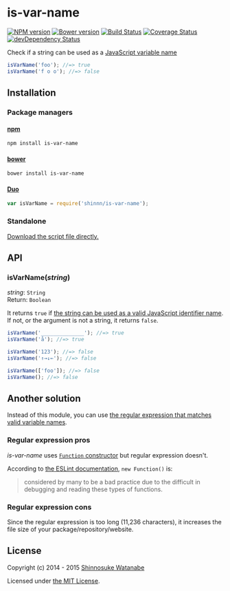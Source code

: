 # is-var-name

[![NPM version](https://img.shields.io/npm/v/is-var-name.svg)](https://www.npmjs.com/package/is-var-name)
[![Bower version](https://img.shields.io/bower/v/is-var-name.svg)](https://github.com/shinnn/is-var-name/releases)
[![Build Status](https://travis-ci.org/shinnn/is-var-name.svg?branch=master)](https://travis-ci.org/shinnn/is-var-name)
[![Coverage Status](https://img.shields.io/coveralls/shinnn/is-var-name.svg)](https://coveralls.io/r/shinnn/is-var-name)
[![devDependency Status](https://david-dm.org/shinnn/is-var-name/dev-status.svg)](https://david-dm.org/shinnn/is-var-name#info=devDependencies)

Check if a string can be used as a [JavaScript variable name](http://es5.github.io/x7.html#x7.6)

```javascript
isVarName('foo'); //=> true
isVarName('f o o'); //=> false
```

## Installation

### Package managers

#### [npm](https://www.npmjs.com/)

```sh
npm install is-var-name
```

#### [bower](http://bower.io/)

```sh
bower install is-var-name
```

#### [Duo](http://duojs.org/)

```javascript
var isVarName = require('shinnn/is-var-name');
```

### Standalone

[Download the script file directly.](https://raw.githubusercontent.com/shinnn/is-var-name/master/is-var-name.js)

## API

### isVarName(*string*)

*string*: `String`  
Return: `Boolean`

It returns `true` if [the string can be used as a valid JavaScript identifier name](https://mathiasbynens.be/notes/javascript-identifiers). If not, or the argument is not a string, it returns `false`.

```javascript
isVarName('______________'); //=> true
isVarName('å'); //=> true

isVarName('123'); //=> false
isVarName('↑→↓←'); //=> false

isVarName(['foo']); //=> false
isVarName(); //=> false
```

## Another solution

Instead of this module, you can use [the regular expression that matches valid variable names](http://stackoverflow.com/questions/1661197/valid-characters-for-javascript-variable-names/9337047#9337047).

### Regular expression pros

*is-var-name* uses [`Function` constructor](https://developer.mozilla.org/docs/Web/JavaScript/Reference/Global_Objects/Function) but regular expression doesn't.

According to [the ESLint documentation](http://eslint.org/docs/rules/no-new-func.html), `new Function()` is:

> considered by many to be a bad practice due to the difficult in debugging and reading these types of functions.

### Regular expression cons

Since the regular expression is too long (11,236 characters), it increases the file size of your package/repository/website.

## License

Copyright (c) 2014 - 2015 [Shinnosuke Watanabe](https://github.com/shinnn)

Licensed under [the MIT License](./LICENSE).
